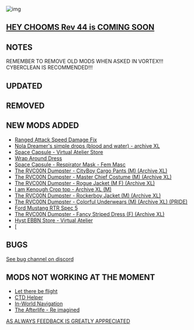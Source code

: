 ![img](https://s11.gifyu.com/images/Cuty-od-Dreams-Logo-YellowUP.png)

[HEY CHOOMS Rev 44 is COMING SOON](https://)
-

NOTES
-

REMEMBER TO REMOVE OLD MODS WHEN ASKED IN VORTEX!!! 
CYBERCLEAN IS RECOMMENDED!!!


UPDATED
-


REMOVED
-


NEW MODS ADDED 
-

- [Ranged Attack Speed Damage Fix](https://www.nexusmods.com/cyberpunk2077/mods/4997?tab=description)
- [Nola Dreamer's simple drops (blood and water) - archive XL](https://www.nexusmods.com/cyberpunk2077/mods/8901?tab=description)
- [Space Capsule - Virtual Atelier Store](https://www.nexusmods.com/cyberpunk2077/mods/8892?tab=description)
- [Wrap Around Dress](https://www.nexusmods.com/cyberpunk2077/mods/8894?tab=description)
- [Space Capsule - Respirator Mask - Fem Masc](https://www.nexusmods.com/cyberpunk2077/mods/8893?tab=description)
- [The RVC00N Dumpster - CityBoy Cargo Pants (M) (Archive XL)](https://www.nexusmods.com/cyberpunk2077/mods/8796?tab=description)
- [The RVC00N Dumpster - Master Chief Costume (M) (Archive XL)](https://www.nexusmods.com/cyberpunk2077/mods/8825?tab=description)
- [The RVC00N Dumpster - Rogue Jacket (M F) (Archive XL)](https://www.nexusmods.com/cyberpunk2077/mods/8703?tab=description)
- [I am Kenough Crop top - Archive XL (M)](https://www.nexusmods.com/cyberpunk2077/mods/8865?tab=description)
- [The RVC00N Dumpster - Rockerboy Jacket (M) (Archive XL)](https://www.nexusmods.com/cyberpunk2077/mods/8726?tab=description)
- [The RVC00N Dumpster - Colorful Underwears (M) (Archive XL) (PRIDE)](https://www.nexusmods.com/cyberpunk2077/mods/8483?tab=description)
- [Ford Mustang RTR Spec 5](https://www.nexusmods.com/cyberpunk2077/mods/8912)
- [The RVC00N Dumpster - Fancy Striped Dress (F) (Archive XL)](https://www.nexusmods.com/cyberpunk2077/mods/8843?tab=description)
- [Hyst EBBN Store - Virtual Atelier](https://www.nexusmods.com/cyberpunk2077/mods/8927?tab=description)
- [

BUGS
-

 [See bug channel on discord](https://discord.gg/xZNztPjA2u)
 

MODS NOT WORKING AT THE MOMENT 
-

- [Let there be flight](https://)
- [CTD Helper](https://)
- [In-World Navigation](https://)
- [The Afterlife - Re imagined](https://)

[AS ALWAYS FEEDBACK IS GREATLY APPRECIATED](https://)

